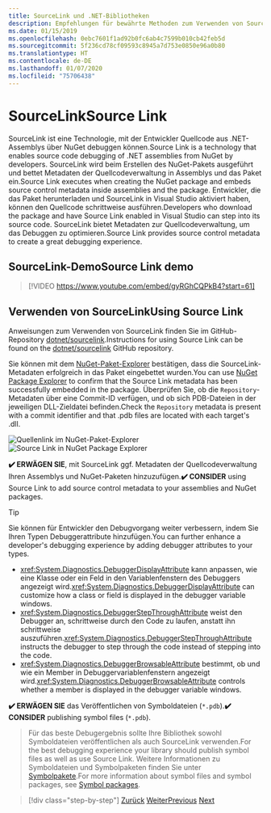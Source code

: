 ```yaml
---
title: SourceLink und .NET-Bibliotheken
description: Empfehlungen für bewährte Methoden zum Verwenden von SourceLink zur Verbesserung des Debuggens für .NET-Bibliotheken.
ms.date: 01/15/2019
ms.openlocfilehash: 0ebc7601f1ad92b0fc6ab4c7599b010cb42feb5d
ms.sourcegitcommit: 5f236cd78cf09593c8945a7d753e0850e96a0b80
ms.translationtype: HT
ms.contentlocale: de-DE
ms.lasthandoff: 01/07/2020
ms.locfileid: "75706438"
---
```

# <a name="source-link"></a><span data-ttu-id="d1fc7-103">SourceLink</span><span class="sxs-lookup"><span data-stu-id="d1fc7-103">Source Link</span></span>

<span data-ttu-id="d1fc7-104">SourceLink ist eine Technologie, mit der Entwickler Quellcode aus .NET-Assemblys über NuGet debuggen können.</span><span class="sxs-lookup"><span data-stu-id="d1fc7-104">Source Link is a technology that enables source code debugging of .NET assemblies from NuGet by developers.</span></span> <span data-ttu-id="d1fc7-105">SourceLink wird beim Erstellen des NuGet-Pakets ausgeführt und bettet Metadaten der Quellcodeverwaltung in Assemblys und das Paket ein.</span><span class="sxs-lookup"><span data-stu-id="d1fc7-105">Source Link executes when creating the NuGet package and embeds source control metadata inside assemblies and the package.</span></span> <span data-ttu-id="d1fc7-106">Entwickler, die das Paket herunterladen und SourceLink in Visual Studio aktiviert haben, können den Quellcode schrittweise ausführen.</span><span class="sxs-lookup"><span data-stu-id="d1fc7-106">Developers who download the package and have Source Link enabled in Visual Studio can step into its source code.</span></span> <span data-ttu-id="d1fc7-107">SourceLink bietet Metadaten zur Quellcodeverwaltung, um das Debuggen zu optimieren.</span><span class="sxs-lookup"><span data-stu-id="d1fc7-107">Source Link provides source control metadata to create a great debugging experience.</span></span>

## <a name="source-link-demo"></a><span data-ttu-id="d1fc7-108">SourceLink-Demo</span><span class="sxs-lookup"><span data-stu-id="d1fc7-108">Source Link demo</span></span>

> [!VIDEO https://www.youtube.com/embed/gyRGhCQPkB4?start=61]

## <a name="using-source-link"></a><span data-ttu-id="d1fc7-109">Verwenden von SourceLink</span><span class="sxs-lookup"><span data-stu-id="d1fc7-109">Using Source Link</span></span>

<span data-ttu-id="d1fc7-110">Anweisungen zum Verwenden von SourceLink finden Sie im GitHub-Repository [dotnet/sourcelink](https://github.com/dotnet/sourcelink/blob/master/README.md).</span><span class="sxs-lookup"><span data-stu-id="d1fc7-110">Instructions for using Source Link can be found on the [dotnet/sourcelink](https://github.com/dotnet/sourcelink/blob/master/README.md) GitHub repository.</span></span>

<span data-ttu-id="d1fc7-111">Sie können mit dem [NuGet-Paket-Explorer](https://github.com/NuGetPackageExplorer/NuGetPackageExplorer) bestätigen, dass die SourceLink-Metadaten erfolgreich in das Paket eingebettet wurden.</span><span class="sxs-lookup"><span data-stu-id="d1fc7-111">You can use [NuGet Package Explorer](https://github.com/NuGetPackageExplorer/NuGetPackageExplorer) to confirm that the Source Link metadata has been successfully embedded in the package.</span></span> <span data-ttu-id="d1fc7-112">Überprüfen Sie, ob die `Repository`-Metadaten über eine Commit-ID verfügen, und ob sich PDB-Dateien in der jeweiligen DLL-Zieldatei befinden.</span><span class="sxs-lookup"><span data-stu-id="d1fc7-112">Check the `Repository` metadata is present with a commit identifier and that .pdb files are located with each target's .dll.</span></span>

<span data-ttu-id="d1fc7-113">![Quellenlink im NuGet-Paket-Explorer](./media/sourcelink/nuget-package-explorer-sourcelink.png "Quellenlink im NuGet-Paket-Explorer")</span><span class="sxs-lookup"><span data-stu-id="d1fc7-113">![Source Link in NuGet Package Explorer](./media/sourcelink/nuget-package-explorer-sourcelink.png "Source Link in NuGet Package Explorer")</span></span>

<span data-ttu-id="d1fc7-114">**✔️ ERWÄGEN SIE**, mit SourceLink ggf. Metadaten der Quellcodeverwaltung Ihren Assemblys und NuGet-Paketen hinzuzufügen.</span><span class="sxs-lookup"><span data-stu-id="d1fc7-114">**✔️ CONSIDER** using Source Link to add source control metadata to your assemblies and NuGet packages.</span></span>

> [!TIP]
> <span data-ttu-id="d1fc7-115">Sie können für Entwickler den Debugvorgang weiter verbessern, indem Sie Ihren Typen Debuggerattribute hinzufügen.</span><span class="sxs-lookup"><span data-stu-id="d1fc7-115">You can further enhance a developer's debugging experience by adding debugger attributes to your types.</span></span>
>
> * <span data-ttu-id="d1fc7-116"><xref:System.Diagnostics.DebuggerDisplayAttribute> kann anpassen, wie eine Klasse oder ein Feld in den Variablenfenstern des Debuggers angezeigt wird.</span><span class="sxs-lookup"><span data-stu-id="d1fc7-116"><xref:System.Diagnostics.DebuggerDisplayAttribute> can customize how a class or field is displayed in the debugger variable windows.</span></span>
> * <span data-ttu-id="d1fc7-117"><xref:System.Diagnostics.DebuggerStepThroughAttribute> weist den Debugger an, schrittweise durch den Code zu laufen, anstatt ihn schrittweise auszuführen.</span><span class="sxs-lookup"><span data-stu-id="d1fc7-117"><xref:System.Diagnostics.DebuggerStepThroughAttribute> instructs the debugger to step through the code instead of stepping into the code.</span></span>
> * <span data-ttu-id="d1fc7-118"><xref:System.Diagnostics.DebuggerBrowsableAttribute> bestimmt, ob und wie ein Member in Debuggervariablenfenstern angezeigt wird.</span><span class="sxs-lookup"><span data-stu-id="d1fc7-118"><xref:System.Diagnostics.DebuggerBrowsableAttribute> controls whether a member is displayed in the debugger variable windows.</span></span>

<span data-ttu-id="d1fc7-119">**✔️ ERWÄGEN SIE** das Veröffentlichen von Symboldateien (`*.pdb`).</span><span class="sxs-lookup"><span data-stu-id="d1fc7-119">**✔️ CONSIDER** publishing symbol files (`*.pdb`).</span></span>

> <span data-ttu-id="d1fc7-120">Für das beste Debugergebnis sollte Ihre Bibliothek sowohl Symboldateien veröffentlichen als auch SourceLink verwenden.</span><span class="sxs-lookup"><span data-stu-id="d1fc7-120">For the best debugging experience your library should publish symbol files as well as use Source Link.</span></span> <span data-ttu-id="d1fc7-121">Weitere Informationen zu Symboldateien und Symbolpaketen finden Sie unter [Symbolpakete](./nuget.md#symbol-packages).</span><span class="sxs-lookup"><span data-stu-id="d1fc7-121">For more information about symbol files and symbol packages, see [Symbol packages](./nuget.md#symbol-packages).</span></span>

>[!div class="step-by-step"]
><span data-ttu-id="d1fc7-122">[Zurück](dependencies.md)
>[Weiter](publish-nuget-package.md)</span><span class="sxs-lookup"><span data-stu-id="d1fc7-122">[Previous](dependencies.md)
[Next](publish-nuget-package.md)</span></span>
